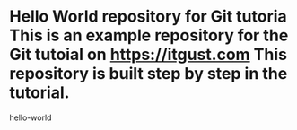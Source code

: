 # Hello World repository for Git tutoria This is an example repository for the Git tutoial on https://itgust.com   This repository is built step by step in the tutorial.
hello-world